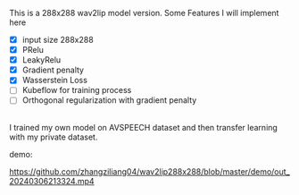 This is a 288x288 wav2lip model version.
Some Features I will implement here
- [x] input size 288x288
- [x] PRelu
- [x] LeakyRelu
- [x] Gradient penalty
- [x] Wasserstein Loss
- [ ] Kubeflow for training process
- [ ] Orthogonal regularization with gradient penalty
<br />
I trained my own model on AVSPEECH dataset and then transfer learning with my private dataset.


demo:

https://github.com/zhangziliang04/wav2lip288x288/blob/master/demo/out_20240306213324.mp4
